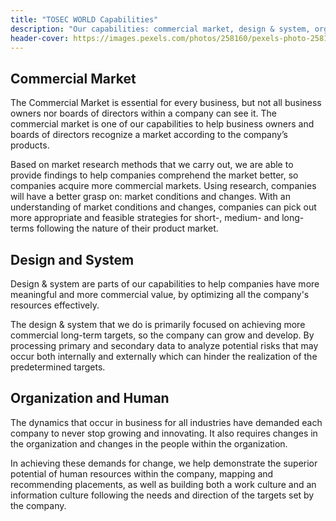 ```yaml
---
title: "TOSEC WORLD Capabilities"
description: "Our capabilities: commercial market, design & system, organization & human"
header-cover: https://images.pexels.com/photos/258160/pexels-photo-258160.jpeg?auto=compress&cs=tinysrgb&w=1260&h=750&dpr=1
---
```


## Commercial Market

The Commercial Market is essential for every business, but not all business owners nor boards of directors within a company can see it. The commercial market is one of our capabilities to help business owners and boards of directors recognize a market according to the company’s products.

Based on market research methods that we carry out, we are able to provide findings to help companies comprehend the market better, so companies acquire more commercial markets. Using research, companies will have a better grasp on: market conditions and changes. With an understanding of market conditions and changes, companies can pick out more appropriate and feasible strategies for short-, medium- and long-terms following the nature of their product market.

## Design and System

Design & system are parts of our capabilities to help companies have more meaningful and more commercial value, by optimizing all the company's resources effectively.

The design & system that we do is primarily focused on achieving more commercial long-term targets, so the company can grow and develop. By processing primary and secondary data to analyze potential risks that may occur both internally and externally which can hinder the realization of the predetermined targets.

## Organization and Human

The dynamics that occur in business for all industries have demanded each company to never stop growing and innovating. It also requires changes in the organization and changes in the people within the organization.

In achieving these demands for change, we help demonstrate the superior potential of human resources within the company, mapping and recommending placements, as well as building both a work culture and an information culture following the needs and direction of the targets set by the company.
